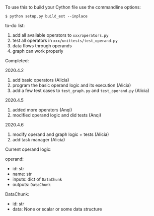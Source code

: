 To use this to build your Cython file use the commandline options:

```
$ python setup.py build_ext --inplace
```

to-do list:
1. add all available operators to `xxx/operators.py`
2. test all operators in `xxx/unittests/test_operand.py`
3. data flows through operands
4. graph can work properly

Completed:

2020.4.2
1. add basic operators (Alicia)
2. program the basic operand logic and its execution (Alicia)
3. add a few test cases to `test_graph.py` and `test_operand.py` (Alicia)

2020.4.5
1. added more operators (Anqi)
2. modified operand logic and did tests (Anqi)

2020.4.6
1. modify operand and graph logic + tests (Alicia)
2. add task manager (Alicia)

Current operand logic:

operand:
- id: str
- name: str
- inputs: dict of `DataChunk`
- outputs: `DataChunk`

DataChunk:
- id: str
- data: None or scalar or some data structure